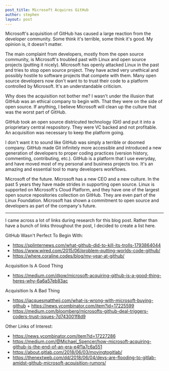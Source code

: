 ```yaml
---
post_title: Microsoft Acquires GitHub
author: stephen
layout: post
---
```

Microsoft's acquisition of GitHub has caused a large reaction from the developer community. Some think it's terrible, some think it's good. My opinion is, it doesn't matter.<span class="Apple-converted-space"> </span>

The main complaint from developers, mostly from the open source community, is Microsoft's troubled past with Linux and open source projects (putting it nicely). Microsoft has openly attacked Linux in the past and tries to stop open source project. They have acted very unethical and possibly hostile to software projects that compete with them. Many open source developers now don't want to to trust their code to a platform controlled by Microsoft. It's an understandable criticism.<span class="Apple-converted-space"> </span>

Why does the acquisition not bother me? I wasn't under the illusion that GitHub was an ethical company to begin with. That they were on the side of open source. If anything, I believe Microsoft will clean up the culture that was the worst part of GitHub.<span class="Apple-converted-space"> </span>

GitHub took an open source districuted technology (Git) and put it into a prioprietary central respository. They were VC backed and not profitable. An acquisition was necessary to keep the platform going.<span class="Apple-converted-space"> </span>

I don't want it to sound like GitHub was simply a terrible or doomed company. GitHub made Git infinitely more accessible and introduced a new generation of developers to proper coding practices (version history, commenting, contributing, etc.). GitHub is a platform that I use everyday, and have moved most of my personal and business projects too. It's an amazing and essential tool to many developers workflows.<span class="Apple-converted-space"> </span>

Microsoft of the future. Microsoft has a new CEO and a new culture. In the past 5 years they have made strides in supporting open source. Linux is supported on Microsoft's Cloud Platform, and they have one of the largest open source repositories collection on GitHub. They are even part of the Linux Foundation. Microsoft has shown a commitment to open source and developers as part of the company's future.<span class="Apple-converted-space"> </span>

<hr />

I came across a lot of links during research for this blog post. Rather than have a bunch of links throughout the post, I decided to create a list here.<span class="Apple-converted-space"> </span>

GitHub Wasn't Perfect To Begin With:
<ul>
 	<li><a href="https://splinternews.com/what-github-did-to-kill-its-trolls-1793864044">https://splinternews.com/what-github-did-to-kill-its-trolls-1793864044</a></li>
 	<li><a href="https://www.wired.com/2015/06/problem-putting-worlds-code-github/">https://www.wired.com/2015/06/problem-putting-worlds-code-github/</a></li>
 	<li><a href="https://where.coraline.codes/blog/my-year-at-github/">https://where.coraline.codes/blog/my-year-at-github/</a></li>
</ul>
Acquisition Is A Good Thing
<ul>
 	<li><a href="https://medium.com/@ow/microsoft-acquiring-github-is-a-good-thing-heres-why-6a6a57eb83ac">https://medium.com/@ow/microsoft-acquiring-github-is-a-good-thing-heres-why-6a6a57eb83ac</a></li>
</ul>
Acquisition Is A Bad Thing
<ul>
 	<li><a href="https://jacquesmattheij.com/what-is-wrong-with-microsoft-buying-github">https://jacquesmattheij.com/what-is-wrong-with-microsoft-buying-github</a> + <a href="https://news.ycombinator.com/item?id=17225599">https://news.ycombinator.com/item?id=17225599</a></li>
 	<li><a href="https://medium.com/bloomberg/microsofts-github-deal-triggers-coders-trust-issues-7d743001f8d9">https://medium.com/bloomberg/microsofts-github-deal-triggers-coders-trust-issues-7d743001f8d9</a></li>
</ul>
Other Links of Interest:
<ul>
 	<li><a href="https://news.ycombinator.com/item?id=17227286">https://news.ycombinator.com/item?id=17227286</a></li>
 	<li><a href="https://medium.com/@Michael_Spencer/how-microsoft-acquiring-github-is-the-end-of-an-era-e4f1a7c6a551">https://medium.com/@Michael_Spencer/how-microsoft-acquiring-github-is-the-end-of-an-era-e4f1a7c6a551</a></li>
 	<li><a href="https://about.gitlab.com/2018/06/03/movingtogitlab/">https://about.gitlab.com/2018/06/03/movingtogitlab/</a></li>
 	<li><a href="https://thenextweb.com/dd/2018/06/04/devs-are-flooding-to-gitlab-amidst-github-microsoft-acquisition-rumors/">https://thenextweb.com/dd/2018/06/04/devs-are-flooding-to-gitlab-amidst-github-microsoft-acquisition-rumors/</a></li>
</ul>
